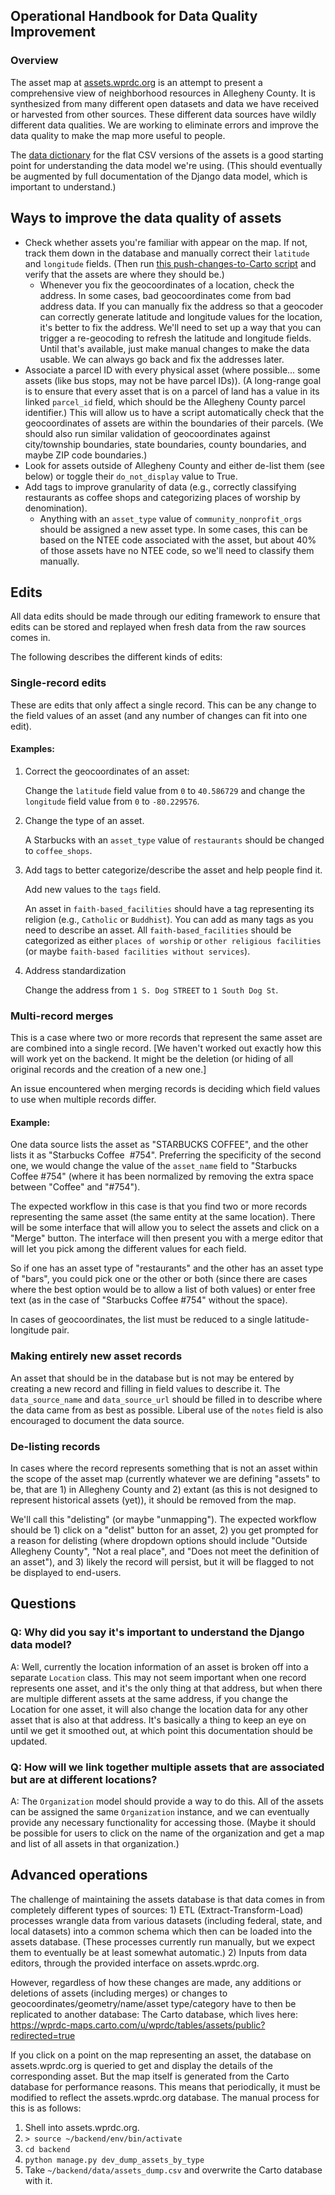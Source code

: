 ## Operational Handbook for Data Quality Improvement

### Overview
The asset map at [assets.wprdc.org](https://assets.wprdc.org) is an attempt to present a comprehensive view of neighborhood resources in Allegheny County. It is synthesized from many different open datasets and data we have received or harvested from other sources. These different data sources have wildly different data qualities. We are working to eliminate errors and improve the data quality to make the map more useful to people.

The [data dictionary](https://github.com/WPRDC/asset-hound/blob/master/assets-data-dictionary.csv) for the flat CSV versions of the assets is a good starting point for understanding the data model we're using. (This should eventually be augmented by full documentation of the Django data model, which is important to understand.)

## Ways to improve the data quality of assets
  - Check whether assets you're familiar with appear on the map. If not, track them down in the database and manually correct their `latitude` and `longitude` fields. (Then run [this push-changes-to-Carto script](https://github.com/WPRDC/asset-hound/blob/master/extra/upload_to_carto.py) and verify that the assets are where they should be.)
    * Whenever you fix the geocoordinates of a location, check the address. In some cases, bad geocoordinates come from bad address data. If you can manually fix the address so that a geocoder can correctly generate latitude and longitude values for the location, it's better to fix the address. We'll need to set up a way that you can trigger a re-geocoding to refresh the latitude and longitude fields. Until that's available, just make manual changes to make the data usable. We can always go back and fix the addresses later.
  - Associate a parcel ID with every physical asset (where possible... some assets (like bus stops, may not be have parcel IDs)). (A long-range goal is to ensure that every asset that is on a parcel of land has a value in its linked `parcel_id` field, which should be the Allegheny County parcel identifier.) This will allow us to have a script automatically check that the geocoordinates of assets are within the boundaries of their parcels. (We should also run similar validation of geocoordinates against city/township boundaries, state boundaries, county boundaries, and maybe ZIP code boundaries.)
  - Look for assets outside of Allegheny County and either de-list them (see below) or toggle their `do_not_display` value to True.
  - Add tags to improve granularity of data (e.g., correctly classifying restaurants as coffee shops and categorizing places of worship by denomination). 
    * Anything with an `asset_type` value of `community_nonprofit_orgs` should be assigned a new asset type. In some cases, this can be based on the NTEE code associated with the asset, but about 40% of those assets have no NTEE code, so we'll need to classify them manually.

## Edits
All data edits should be made through our editing framework to ensure that edits can be stored and replayed when fresh data from the raw sources comes in. 

The following describes the different kinds of edits:

### Single-record edits
These are edits that only affect a single record. This can be any change to the field values of an asset (and any number of changes can fit into one edit).

#### Examples:
1) Correct the geocoordinates of an asset:

   Change the `latitude` field value from `0` to `40.586729` and change the `longitude` field value from `0` to `-80.229576`.

2) Change the type of an asset.

   A Starbucks with an `asset_type` value of `restaurants` should be changed to `coffee_shops`.

3) Add tags to better categorize/describe the asset and help people find it.

   Add new values to the `tags` field.

   An asset in `faith-based_facilities` should have a tag representing its religion (e.g., `Catholic` or `Buddhist`). You can add as many tags as you need to describe an asset. All `faith-based_facilities` should be categorized as either `places of worship` or `other religious facilities` (or maybe `faith-based facilities without services`).

4) Address standardization

   Change the address from `1 S. Dog STREET` to `1 South Dog St`.

### Multi-record merges
This is a case where two or more records that represent the same asset are are combined into a single record.
[We haven't worked out exactly how this will work yet on the backend. It might be the deletion (or hiding of all original records and the creation of a new one.]

An issue encountered when merging records is deciding which field values to use when multiple records differ.

#### Example:
One data source lists the asset as "STARBUCKS COFFEE", and the other lists it as "Starbucks Coffee&nbsp; #754". Preferring the specificity of the second one, we would change the value of the `asset_name` field to "Starbucks Coffee #754" (where it has been normalized by removing the extra space between "Coffee" and "#754").

The expected workflow in this case is that you find two or more records representing the same asset (the same entity at the same location). There will be some interface that will allow you to select the assets and click on a "Merge" button. The interface will then present you with a merge editor that will let you pick among the different values for each field.

So if one has an asset type of "restaurants" and the other has an asset type of "bars", you could pick one or the other or both (since there are cases where the best option would be to allow a list of both values) or enter free text (as in the case of "Starbucks Coffee #754" without the space).

In cases of geocoordinates, the list must be reduced to a single latitude-longitude pair.

### Making entirely new asset records
An asset that should be in the database but is not may be entered by creating a new record and filling in field values to describe it. The `data_source_name` and `data_source_url` should be filled in to describe where the data came from as best as possible. Liberal use of the `notes` field is also encouraged to document the data source.

### De-listing records
In cases where the record represents something that is not an asset within the scope of the asset map (currently whatever we are defining "assets" to be, that are 1) in Allegheny County and 2) extant (as this is not designed to represent historical assets (yet)), it should be removed from the map.

We'll call this "delisting" (or maybe "unmapping"). The expected workflow should be 1) click on a "delist" button for an asset, 2) you get prompted for a reason for delisting (where dropdown options should include "Outside Allegheny County", "Not a real place", and "Does not meet the definition of an asset"), and 3) likely the record will persist, but it will be flagged to not be displayed to end-users.

## Questions

### Q: Why did you say it's important to understand the Django data model?
A: Well, currently the location information of an asset is broken off into a separate `Location` class. This may not seem important when one record represents one asset, and it's the only thing at that address, but when there are multiple different assets at the same address, if you change the Location for one asset, it will also change the location data for any other asset that is also at that address. It's basically a thing to keep an eye on until we get it smoothed out, at which point this documentation should be updated.

### Q: How will we link together multiple assets that are associated but are at different locations?
A: The `Organization` model should provide a way to do this. All of the assets can be assigned the same `Organization` instance, and we can eventually provide any necessary functionality for accessing those. (Maybe it should be possible for users to click on the name of the organization and get a map and list of all assets in that organization.)

## Advanced operations
The challenge of maintaining the assets database is that data comes in from completely different types of sources: 1) ETL (Extract-Transform-Load) processes wrangle data from various datasets (including federal, state, and local datasets) into a common schema which then can be loaded into the assets database. (These processes currently run manually, but we expect them to eventually be at least somewhat automatic.) 2) Inputs from data editors, through the provided interface on assets.wprdc.org.

However, regardless of how these changes are made, any additions or deletions of assets (including merges) or changes to geocoordinates/geometry/name/asset type/category have to then be replicated to another database: The Carto database, which lives here:
https://wprdc-maps.carto.com/u/wprdc/tables/assets/public?redirected=true

If you click on a point on the map representing an asset, the database on assets.wprdc.org is queried to get and display the details of the corresponding asset. But the map itself is generated from the Carto database for performance reasons. This means  that periodically, it must be modified to reflect the assets.wprdc.org database. The manual process for this is as follows:

1) Shell into assets.wprdc.org.
2) `> source ~/backend/env/bin/activate`
3) `cd backend`
4) `python manage.py dev_dump_assets_by_type`
5) Take `~/backend/data/assets_dump.csv` and overwrite the Carto database with it.
